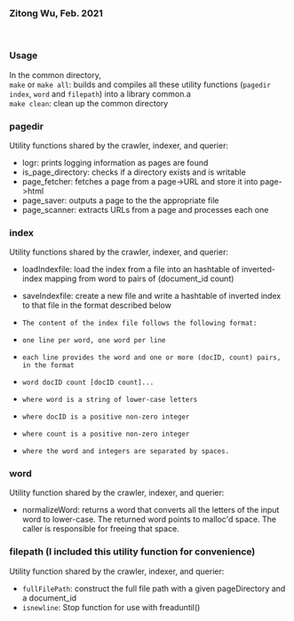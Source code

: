 ### Zitong Wu, Feb. 2021

<br >

### Usage
In the common directory,   
`make` or `make all`: builds and compiles all these utility functions (`pagedir` `index`, `word` and `filepath`) into a library common.a  
`make clean`: clean up the common directory

### pagedir

Utility functions shared by the crawler, indexer, and querier:

 *    logr: prints logging information as pages are found
 *    is_page_directory: checks if a directory  exists and is writable
 *    page_fetcher: fetches a page from a page->URL and store it into page->html
 *    page_saver: outputs a page to the the appropriate file
 *    page_scanner: extracts URLs from a page and processes each one


### index
Utility functions shared by the crawler, indexer, and querier:  

* loadIndexfile: load the index from a file into an hashtable of
inverted-index mapping from word to pairs of (document_id count)
*  saveIndexfile: create a new file and write a hashtable of inverted index to that file in the format described below

 *     The content of the index file follows the following format:
 *     one line per word, one word per line
 *     each line provides the word and one or more (docID, count) pairs, in the format
 *     word docID count [docID count]... 
 *     where word is a string of lower-case letters
 *     where docID is a positive non-zero integer
 *     where count is a positive non-zero integer
 *     where the word and integers are separated by spaces.

### word
Utility function shared by the crawler, indexer, and querier:
   
 *    normalizeWord: returns a word that converts all the letters of the input word to lower-case. The returned word points to malloc'd space. The caller is responsible for freeing that space.

 
### filepath (I included this utility function for convenience)
Utility function shared by the crawler, indexer, and querier:

* `fullFilePath`: construct the full file path with a given pageDirectory and a document_id
* `isnewline`: Stop function for use with freaduntil()
